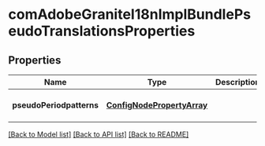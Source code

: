 # comAdobeGraniteI18nImplBundlePseudoTranslationsProperties

## Properties
Name | Type | Description | Notes
------------ | ------------- | ------------- | -------------
**pseudoPeriodpatterns** | [**ConfigNodePropertyArray**](ConfigNodePropertyArray.md) |  | [optional] [default to null]

[[Back to Model list]](../README.md#documentation-for-models) [[Back to API list]](../README.md#documentation-for-api-endpoints) [[Back to README]](../README.md)


